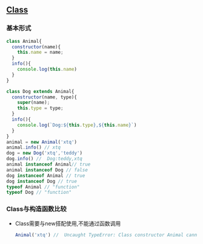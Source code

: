 
## [Class](https://developer.mozilla.org/zh-CN/docs/Web/JavaScript/Reference/Classes)

### 基本形式
  ``` js
  class Animal{
    constructor(name){
      this.name = name; 
    }
    info(){
      console.log(this.name)
    } 
  }

  class Dog extends Animal{
    constructor(name, type){
      super(name);
      this.type = type;
    } 
    info(){
      console.log(`Dog:${this.type},${this.name}`)
    }
  }
  animal = new Animal('xtq')
  animal.info() // xtq
  dog = new Dog('xtq','teddy')
  dog.info() //  Dog:teddy,xtq
  animal instanceof Animal// true
  animal instanceof Dog // false
  dog instanceof Animal // true
  dog instanceof Dog // true
  typeof Animal // "function"
  typeof Dog // "function"
  ```
  
### Class与构造函数比较
  - Class需要与new搭配使用,不能通过函数调用
    ``` js
    Animal('xtq') //  Uncaught TypeError: Class constructor Animal cannot be invoked without 'new'
    ```
